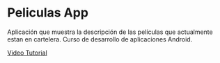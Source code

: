 # Peliculas App

Aplicación que muestra la descripción de las películas que actualmente estan en cartelera. Curso de desarrollo de aplicaciones Android.

[Video Tutorial](https://alvarez.tech/videos/android/app-peliculas-retrofit/)
